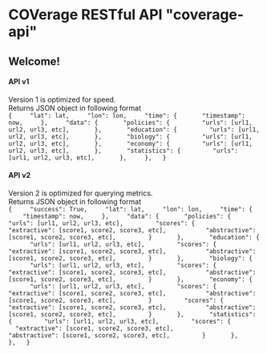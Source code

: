 # COVerage RESTful API "coverage-api"

## Welcome!

#### API v1

Version 1 is optimized for speed.  
Returns JSON object in following format  
`{  
  "lat": lat,  
  "lon": lon,  
  "time": {  
    "timestamp": now,  
  },  
  "data": {  
    "policies": {  
      "urls": [url1, url2, url3, etc],  
    },  
    "education": {  
      "urls": [url1, url2, url3, etc],  
    },  
    "biology": {  
      "urls": [url1, url2, url3, etc],  
    },  
    "economy": {  
      "urls": [url1, url2, url3, etc],  
    },  
    "statistics": {  
      "urls": [url1, url2, url3, etc],  
    },  
  },  
}`

#### API v2

Version 2 is optimized for querying metrics.  
Returns JSON object in following format  
`{  
  "success": True,  
  "lat": lat,  
  "lon": lon,  
  "time": {  
    "timestamp": now,  
  },  
  "data": {  
    "policies": {  
      "urls": [url1, url2, url3, etc],  
      "scores": {  
        "extractive": [score1, score2, score3, etc],  
        "abstractive": [score1, score2, score3, etc],  
      }  
    },  
    "education": {  
      "urls": [url1, url2, url3, etc],  
      "scores": {  
        "extractive": [score1, score2, score3, etc],  
        "abstractive": [score1, score2, score3, etc],  
      }  
    },  
    "biology": {  
      "urls": [url1, url2, url3, etc],  
      "scores": {  
        "extractive": [score1, score2, score3, etc],  
        "abstractive": [score1, score2, score3, etc],  
      }  
    },  
    "economy": {  
      "urls": [url1, url2, url3, etc],  
      "scores": {  
        "extractive": [score1, score2, score3, etc],  
        "abstractive": [score1, score2, score3, etc],  
      }  
      "scores": {  
        "extractive": [score1, score2, score3, etc],  
        "abstractive": [score1, score2, score3, etc],  
      }  
    },  
    "statistics": {  
      "urls": [url1, url2, url3, etc],  
      "scores": {  
        "extractive": [score1, score2, score3, etc],  
        "abstractive": [score1, score2, score3, etc],  
      }  
    },  
  },  
}`
